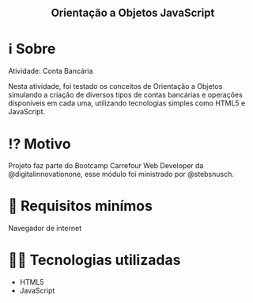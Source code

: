 <center><h2><strong>Orientação a Objetos JavaScript</strong></h2></center>

<h1>ℹ️ Sobre</h1>

<p>Atividade: Conta Bancária

Nesta atividade, foi testado os conceitos de Orientação a Objetos simulando a criação de diversos tipos de contas bancárias e operações disponíveis em cada uma, utilizando tecnologias simples como HTML5 e JavaScript.</p>

<h1>⁉️ Motivo</h1>

<p>Projeto faz parte do Bootcamp Carrefour Web Developer da @digitalinnovationone, esse módulo foi ministrado por @stebsnusch.</p>

<h1>🌱 Requisitos minímos</h1>

<p>Navegador de internet</p>

<h1>👨‍💻 Tecnologias utilizadas</h1>

+ HTML5
+ JavaScript
